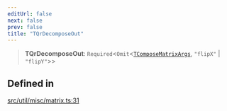 ```yaml
---
editUrl: false
next: false
prev: false
title: "TQrDecomposeOut"
---
```


> **TQrDecomposeOut**: `Required`\<`Omit`\<[`TComposeMatrixArgs`](/api/namespaces/util/type-aliases/tcomposematrixargs/), `"flipX"` \| `"flipY"`\>\>

## Defined in

[src/util/misc/matrix.ts:31](https://github.com/fabricjs/fabric.js/blob/v6.0.0-rc4/src/util/misc/matrix.ts#L31)
